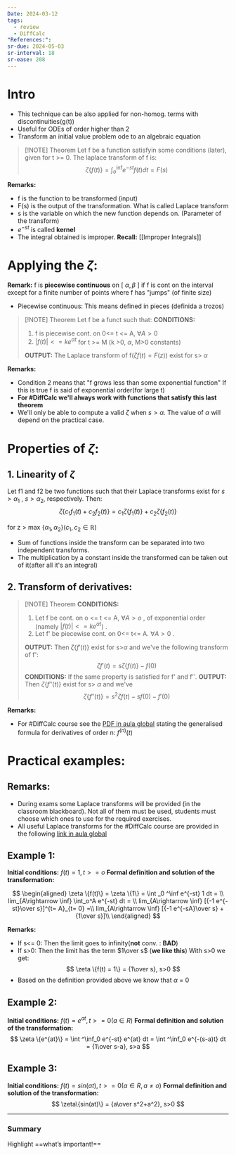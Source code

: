 ```yaml
---
Date: 2024-03-12
tags:
  - review
  - DiffCalc
"References:":
sr-due: 2024-05-03
sr-interval: 18
sr-ease: 208
---
```

# Intro
 + This technique can be also applied for non-homog. terms with discontinuities(g(t))
+ Useful for ODEs of order higher than 2
+ Transform an initial value problem ode to an algebraic equation 

> [!NOTE] Theorem
> Let f be a function satisfyin some conditions (later), given for t >= 0. The laplace transform of f is: 
$$
> \zeta \{f(t)\} = \int ^\inf _o e^{-st} f(t) dt = F(s)
$$

**Remarks:**
+ f is the function to be transformed (input)
+ F(s) is the output of the transformation. What is called Laplace transform
+ s is the variable on which the new function depends on. (Parameter of the transform)
+ $e^{-st}$ is called **kernel**
+ The integral obtained is improper. 
	**Recall:** [[Improper Integrals]]

# Applying the $\zeta$: 
**Remark:** f is **piecewise continuous** on \[ $\alpha, \beta$  \] if f is cont on the interval except for a finite number of points where f has "jumps" (of finite size)
+ Piecewise continuous: This means defined in pieces (definida a trozos)

> [!NOTE] Theorem 
> Let f be a funct such that:
> **CONDITIONS:**
> 1. f is piecewise cont. on 0<= t <= A, $\forall A >0$ 
> 2. $|f(t)| <= ke^{\alpha t}$ for t >= M
> (k >0, $\alpha$, M>0 constants)
> 
>**OUTPUT:**
> The Laplace transform of f($\zeta{f(t)} = F(z))$ exist for s> $\alpha$

**Remarks:**
+ Condition 2 means that "f grows less than some exponential function"
	If this is true f is said of exponential order(for large t)
+ **For #DiffCalc we'll always work with functions that satisfy this last theorem**
+ We'll only be able to compute a valid $\zeta$ when $s>\alpha$. The value of $\alpha$ will depend on the practical case.
# Properties of $\zeta$:
## 1. Linearity of $\zeta$
Let f1 and f2 be two functions such that their Laplace transforms exist for $s>\alpha_1$ , $s> \alpha_2$, respectively. Then:
$$
\zeta \{c_1f_1(t) + c_2f_2(t)\} = c_1\zeta\{f_1(t)\} + c_2\zeta\{f_2(t)\}
$$

for z > max $\{\alpha_1, \alpha_2\} (c_1, c_2 \in \mathbb{R})$
+ Sum of functions inside the transform can be separated into two independent transforms. 
+ The multiplication by a constant inside the transformed can be taken out of it(after all it's an integral)
## 2. Transform of derivatives: 

> [!NOTE] Theorem 
> **CONDITIONS:**
>1. Let f be cont. on o <= t <= A, $\forall A > o$ , of exponential order (namely $|f(t)| <= ke^{\alpha t}$) . 
>2. Let f' be piecewise cont. on 0<= t<= A. $\forall A>0$ . 
>
>**OUTPUT:**
>Then $\zeta\{f'(t)\}$ exist for s>$\alpha$ and we've the following transform of f':
$$
\zeta{f'(t)} = s\zeta\{f(t)\} -f(0)
$$
>**CONDITIONS:**
>If the same property is satisfied for f' and f''. 
>**OUTPUT:**
>Then $\zeta \{f''(t)\}$ exist for s> $\alpha$ and we've
$$
\zeta \{f''(t)\} = s^2\zeta{f(t)} - sf(0) - f'(0)
$$


**Remarks:**
+ For #DiffCalc course see the [PDF in aula global](https://aulaglobal.uc3m.es/pluginfile.php/6903203/mod_resource/content/1/Laplace_Transforms.pdf) stating the generalised formula for derivatives of order n: $f^{(n)}(t)$

# Practical examples: 
## Remarks:
+ During exams some Laplace transforms will be provided (in the classroom blackboard). Not all of them must be used, students must choose which ones to use for the required exercises.
+ All useful Laplace transforms for the #DiffCalc  course are provided in the following [link in aula global](https://aulaglobal.uc3m.es/pluginfile.php/6903203/mod_resource/content/1/Laplace_Transforms.pdf)
## Example 1:
**Initial conditions:**
$f(t) = 1, t>= o$
**Formal definition and solution of the transformation:**

$$
\begin{aligned}
\zeta \{f(t)\} = \zeta \{1\} = \int _0 ^\inf e^{-st} 1 dt = \\ lim_{A\rightarrow \inf} \int_o^A e^{-st} dt = \\
lim_{A\rightarrow \inf} [{-1 e^{-st}\over s}]^{t= A}_{t= 0} =\\ lim_{A\rightarrow \inf} [{-1 e^{-sA}\over s} + {1\over s}]\\
\end{aligned}
$$

**Remarks:** 
+ If s<= 0: Then the limit goes to infinity(**not** conv. : **BAD**)
+ If s>0: Then the limit has the term $1\over s$ (**we like this**)
With s>0 we get: 
$$
\zeta \{f(t) = 1\} = {1\over s}, s>0
$$
+ Based on the definition provided above we know that $\alpha$ = 0
## Example 2: 
**Initial conditions:**
$f(t) = e^{at}, t>= 0 (a\in R)$
**Formal definition and solution of the transformation:**
$$
\zeta \{e^{at}\} = \int ^\inf_0 e^{-st} e^{at} dt = \int ^\inf_0 e^{-(s-a)t} dt = {1\over s-a}, s>a
$$
## Example 3:
**Initial conditions:**
$f(t) = sin(at), t>= 0 (a\in R, a\not = o)$
**Formal definition and solution of the transformation:**
$$
\zeta\{sin(at)\} = {a\over s^2+a^2}, s>0
$$


---
### Summary
Highlight ==what’s important!==
